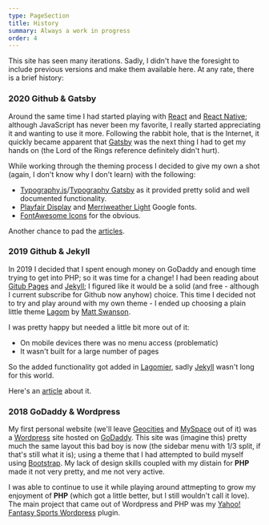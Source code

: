 ```yaml
---
type: PageSection
title: History
summary: Always a work in progress
order: 4
---
```


This site has seen many iterations.  Sadly, I didn't have the foresight to include previous versions and make them available here.  At any rate, there is a brief history:

### 2020 Github & Gatsby

Around the same time I had started playing with [React](https://reactjs.org/) and [React Native](https://reactnative.dev/); although JavaScript has never been my favorite, I really started appreciating it and wanting to use it more.  Following the rabbit hole, that is the Internet, it quickly became apparent that [Gatsby](https://www.gatsbyjs.com/) was the next thing I had to get my hands on (the Lord of the Rings reference definitely didn't hurt).

While working through the theming process I decided to give my own a shot (again, I don't know why I don't learn) with the following:

- [Typography.js](https://kyleamathews.github.io/typography.js/)/[Typography Gatsby](https://www.gatsbyjs.com/plugins/gatsby-plugin-typography/) as it provided pretty solid and well documented functionality.
- [Playfair Display](https://fonts.google.com/specimen/Playfair+Display) and [Merriweather Light](https://fonts.google.com/specimen/Merriweather) Google fonts.
- [FontAwesome Icons](https://fontawesome.com/) for the obvious.

Another chance to pad the [articles](https://www.kenjdavidson.com/writing/2020/03/01/here-comes-gatsby/).

### 2019 Github & Jekyll

In 2019 I decided that I spent enough money on GoDaddy and enough time trying to get into PHP; so it was time for a change!  I had been reading about [Gitub Pages](https://pages.github.com/) and [Jekyll](https://jekyllrb.com/); I figured like it would be a solid (and free - although I current subscribe for Github now anyhow) choice.  This time I decided not to try and play around with my own theme - I ended up choosing a plain little theme [Lagom](https://github.com/swanson/lagom) by [Matt Swanson](https://mdswanson.com/).

I was pretty happy but needed a little bit more out of it:

- On mobile devices there was no menu access (problematic)
- It wasn't built for a large number of pages

So the added functionality got added in [Lagomier](https://github.com/kenjdavidson/jekyll-lagomier), sadly [Jekyll](https://jekyllrb.com/) wasn't long for this world.

Here's an [article](https://www.kenjdavidson.com/writing/2019/05/28/from-wordpress-to-github-pages/) about it.

### 2018 GoDaddy & Wordpress

My first personal website (we'll leave [Geocities](https://en.wikipedia.org/wiki/Yahoo!_GeoCities) and [MySpace](https://myspace.com/) out of it) was a [Wordpress](https://www.wordpress.com) site hosted on [GoDaddy](https://www.godaddy.ca).   This site was (imagine this) pretty much the same layout this bad boy is now (the sidebar menu with 1/3 split, if that's still what it is); using a theme that I had attempted to build myself using [Bootstrap](https://getbootstrap.com).  My lack of design skills coupled with my distain for **PHP** made it not very pretty, and me not very active.  

I was able to continue to use it while playing around attmepting to grow my enjoyment of **PHP** (which got a little better, but I still wouldn't call it love).  The main project that came out of Wordpress and PHP was my [Yahoo! Fantasy Sports Wordpress](https://github.com/kenjdavidson/yahoo-fantasy-wordpress) plugin.

